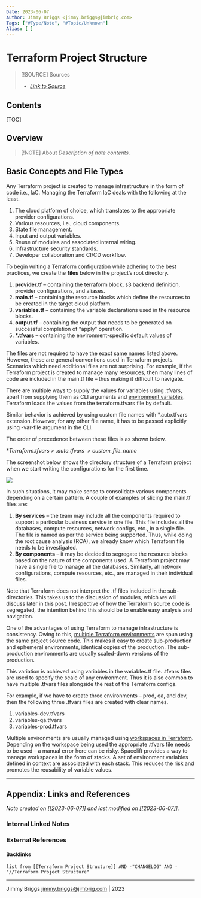 ```yaml
---
Date: 2023-06-07
Author: Jimmy Briggs <jimmy.briggs@jimbrig.com>
Tags: ["#Type/Note", "#Topic/Unknown"]
Alias: [ ]
---
```


# Terraform Project Structure

> [!SOURCE] Sources
> - *[Link to Source]()*

## Contents

[TOC]

## Overview

> [!NOTE] About
> *Description of note contents.*

## Basic Concepts and File Types

Any Terraform project is created to manage infrastructure in the form of code i.e., IaC. Managing the Terraform IaC deals with the following at the least.

1. The cloud platform of choice, which translates to the appropriate provider configurations.
2. Various resources, i.e., cloud components.
3. State file management.
4. Input and output variables.
5. Reuse of modules and associated internal wiring.
6. Infrastructure security standards.
7. Developer collaboration and CI/CD workflow.

To begin writing a Terraform configuration while adhering to the best practices, we create the **files** below in the project’s root directory.

1. **provider.tf** – containing the terraform block, s3 backend definition, provider configurations, and aliases.
2. **main.tf** – containing the resource blocks which define the resources to be created in the target cloud platform.
3. **variables.tf** – containing the variable declarations used in the resource blocks.
4. **output.tf** – containing the output that needs to be generated on successful completion of “apply” operation.
5. **[*.tfvars](https://spacelift.io/blog/terraform-tfvars)** – containing the environment-specific default values of variables.


The files are not required to have the exact same names listed above. However, these are general conventions used in Terraform projects. Scenarios which need additional files are not surprising. For example, if the Terraform project is created to manage many resources, then many lines of code are included in the main.tf file – thus making it difficult to navigate.

There are multiple ways to supply the values for variables using .tfvars, apart from supplying them as CLI arguments and [environment variables](https://spacelift.io/blog/terraform-environment-variables). Terraform loads the values from the terraform.tfvars file by default.

Similar behavior is achieved by using custom file names with *.auto.tfvars extension. However, for any other file name, it has to be passed explicitly using -var-file argument in the CLI.

The order of precedence between these files is as shown below.

**Terraform.tfvars > *.auto.tfvars  > custom_file_name**

The screenshot below shows the directory structure of a Terraform project when we start writing the configurations for the first time.

![](https://i.imgur.com/0ArYTul.png)

In such situations, it may make sense to consolidate various components depending on a certain pattern. A couple of examples of slicing the main.tf files are:

1. **By services** – the team may include all the components required to support a particular business service in one file. This file includes all the databases, compute resources, network configs, etc., in a single file. The file is named as per the service being supported. Thus, while doing the root cause analysis (RCA), we already know which Terraform file needs to be investigated.
2. **By components** – it may be decided to segregate the resource blocks based on the nature of the components used. A Terraform project may have a single file to manage all the databases. Similarly, all network configurations, compute resources, etc., are managed in their individual files.

Note that Terraform does not interpret the .tf files included in the sub-directories. This takes us to the discussion of modules, which we will discuss later in this post. Irrespective of how the Terraform source code is segregated, the intention behind this should be to enable easy analysis and navigation.

One of the advantages of using Terraform to manage infrastructure is consistency. Owing to this, [multiple Terraform environments](https://spacelift.io/blog/terraform-environments) are spun using the same project source code. This makes it easy to create sub-production and ephemeral environments, identical copies of the production. The sub-production environments are usually scaled-down versions of the production. 

This variation is achieved using variables in the variables.tf file. .tfvars files are used to specify the scale of any environment. Thus it is also common to have multiple .tfvars files alongside the rest of the Terraform configs.

For example, if we have to create three environments – prod, qa, and dev, then the following three .tfvars files are created with clear names.

1. variables-dev.tfvars
2. variables-qa.tfvars
3. variables-prod.tfvars

Multiple environments are usually managed using [workspaces in Terraform](https://spacelift.io/blog/terraform-workspaces). Depending on the workspace being used the appropriate .tfvars file needs to be used – a manual error here can be risky. Spacelift provides a way to manage workspaces in the form of stacks. A set of environment variables defined in context are associated with each stack. This reduces the risk and promotes the reusability of variable values.

***

## Appendix: Links and References

*Note created on [[2023-06-07]] and last modified on [[2023-06-07]].*

### Internal Linked Notes

### External References

#### Backlinks

```dataview
list from [[Terraform Project Structure]] AND -"CHANGELOG" AND -"//Terraform Project Structure"
```


***

Jimmy Briggs <jimmy.briggs@jimbrig.com> | 2023


